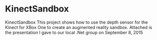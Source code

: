 # KinectSandbox
KinectSandbox
This project shows how to use the depth sensor for the Kinect for XBox One to create an augmented reality sandbox.
Attached is the presentation I gave to our local .Net group on September 8, 2015
